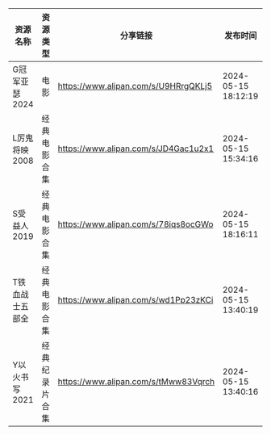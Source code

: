 | 资源名称      | 资源类型    | 分享链接                                 | 发布时间                |
| --------- | ------- | ------------------------------------ | ------------------- |
| G冠军亚瑟2024 | 电影      | https://www.alipan.com/s/U9HRrgQKLj5 | 2024-05-15 18:12:19 |
| L厉鬼将映2008 | 经典电影合集  | https://www.alipan.com/s/JD4Gac1u2x1 | 2024-05-15 15:34:16 |
| S受益人2019  | 经典电影合集  | https://www.alipan.com/s/78iqs8ocGWo | 2024-05-15 18:16:11 |
| T铁血战士五部全  | 经典电影合集  | https://www.alipan.com/s/wd1Pp23zKCi | 2024-05-15 13:40:19 |
| Y以火书写2021 | 经典纪录片合集 | https://www.alipan.com/s/tMww83Vqrch | 2024-05-15 13:40:16 |
